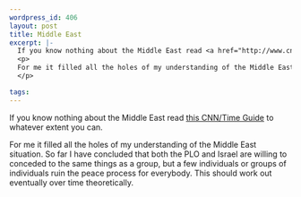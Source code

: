 ```yaml
--- 
wordpress_id: 406
layout: post
title: Middle East
excerpt: |-
  If you know nothing about the Middle East read <a href="http://www.cnn.com/SPECIALS/2000/mideast/">this CNN/Time Guide</a> to whatever extent you can.
  <p>
  For me it filled all the holes of my understanding of the Middle East situation.  So far I have concluded that both the PLO and Israel are willing to conceded to the same things as a group, but a few individuals or groups of individuals ruin the peace process for everybody.  This should work out eventually over time theoretically.
  </p>

tags: 
---
```


If you know nothing about the Middle East read <a href="http://www.cnn.com/SPECIALS/2000/mideast/">this CNN/Time Guide</a> to whatever extent you can.
<p>
For me it filled all the holes of my understanding of the Middle East situation.  So far I have concluded that both the PLO and Israel are willing to conceded to the same things as a group, but a few individuals or groups of individuals ruin the peace process for everybody.  This should work out eventually over time theoretically.
</p>
